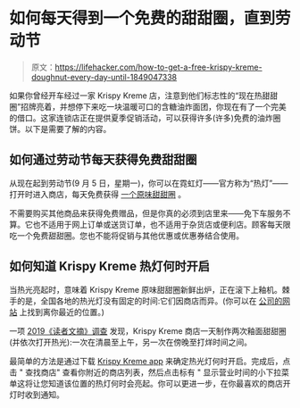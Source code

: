 # 如何每天得到一个免费的甜甜圈，直到劳动节

> 原文：<https://lifehacker.com/how-to-get-a-free-krispy-kreme-doughnut-every-day-until-1849047338>

如果你曾经开车经过一家 Krispy Kreme 店，注意到他们标志性的“现在热甜甜圈”招牌亮着，并想停下来吃一块温暖可口的含糖油炸面团，你现在有了一个完美的借口。这家连锁店正在提供夏季促销活动，可以获得许多(许多)免费的油炸圈饼。以下是需要了解的内容。



## 如何通过劳动节每天获得免费甜甜圈

从现在起到劳动节(9 月 5 日，星期一)，你可以在霓虹灯——官方称为“热灯”——打开时进入商店，每天免费获得 [一个原味甜甜圈](https://krispykreme.com/hotlight) 。

不需要购买其他商品来获得免费赠品，但是你真的必须到店里来——免下车服务不算。它也不适用于网上订单或送货订单，也不适用于杂货店或便利店。顾客每天限吃一个免费甜甜圈。您也不能将促销与其他优惠或优惠券结合使用。

## 如何知道 Krispy Kreme 热灯何时开启

当热光亮起时，意味着 Krispy Kreme 原味甜甜圈新鲜出炉，正在滚下上釉机。棘手的是，全国各地的热光灯没有固定的时间:它们因商店而异。(你可以在 [公司的网站](http://www.krispykreme.com/locate/location-search) 上找到离你最近的位置。)

一项 [2019《读者文摘》调查](https://www.rd.com/article/fresh-krispy-kreme-doughnuts/) 发现，Krispy Kreme 商店一天制作两次釉面甜甜圈(并依次打开热光):一次在清晨至上午，另一次在傍晚至打烊时间之间。

最简单的方法是通过下载 [Krispy Kreme app](https://krispykreme.com/more-smiles/rewards) 来确定热光灯何时开启。完成后，点击 " 查找商店" 查看你附近的商店列表，然后点击标有 " 显示营业时间的小下拉菜单这将让您知道该位置的热灯何时会亮起。你可以更进一步，在你最喜欢的商店开灯时收到通知。